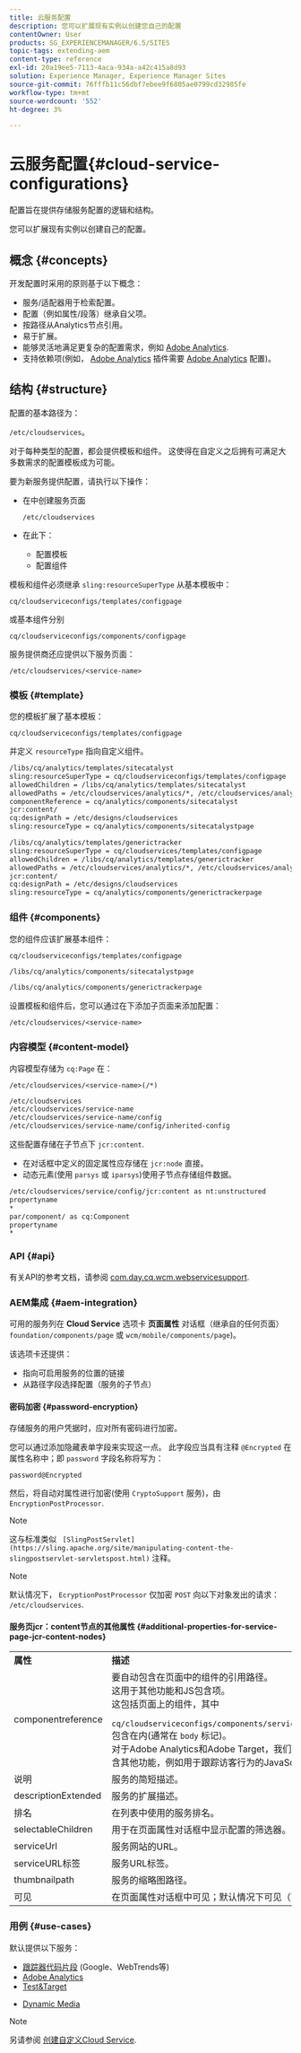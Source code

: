 ```yaml
---
title: 云服务配置
description: 您可以扩展现有实例以创建您自己的配置
contentOwner: User
products: SG_EXPERIENCEMANAGER/6.5/SITES
topic-tags: extending-aem
content-type: reference
exl-id: 20a19ee5-7113-4aca-934a-a42c415a8d93
solution: Experience Manager, Experience Manager Sites
source-git-commit: 76fffb11c56dbf7ebee9f6805ae0799cd32985fe
workflow-type: tm+mt
source-wordcount: '552'
ht-degree: 3%

---
```


# 云服务配置{#cloud-service-configurations}

配置旨在提供存储服务配置的逻辑和结构。

您可以扩展现有实例以创建自己的配置。

## 概念 {#concepts}

开发配置时采用的原则基于以下概念：

* 服务/适配器用于检索配置。
* 配置（例如属性/段落）继承自父项。
* 按路径从Analytics节点引用。
* 易于扩展。
* 能够灵活地满足更复杂的配置需求，例如 [Adobe Analytics](/help/sites-administering/marketing-cloud.md#integrating-with-adobe-analytics).
* 支持依赖项(例如， [Adobe Analytics](/help/sites-administering/marketing-cloud.md#integrating-with-adobe-analytics) 插件需要 [Adobe Analytics](/help/sites-administering/marketing-cloud.md#integrating-with-adobe-analytics) 配置)。

## 结构 {#structure}

配置的基本路径为：

`/etc/cloudservices`。

对于每种类型的配置，都会提供模板和组件。 这使得在自定义之后拥有可满足大多数需求的配置模板成为可能。

要为新服务提供配置，请执行以下操作：

* 在中创建服务页面

  `/etc/cloudservices`

* 在此下：

   * 配置模板
   * 配置组件

模板和组件必须继承 `sling:resourceSuperType` 从基本模板中：

`cq/cloudserviceconfigs/templates/configpage`

或基本组件分别

`cq/cloudserviceconfigs/components/configpage`

服务提供商还应提供以下服务页面：

`/etc/cloudservices/<service-name>`

### 模板 {#template}

您的模板扩展了基本模板：

`cq/cloudserviceconfigs/templates/configpage`

并定义 `resourceType` 指向自定义组件。

```xml
/libs/cq/analytics/templates/sitecatalyst
sling:resourceSuperType = cq/cloudserviceconfigs/templates/configpage
allowedChildren = /libs/cq/analytics/templates/sitecatalyst
allowedPaths = /etc/cloudservices/analytics/*, /etc/cloudservices/analytics/.*
componentReference = cq/analytics/components/sitecatalyst
jcr:content/
cq:designPath = /etc/designs/cloudservices
sling:resourceType = cq/analytics/components/sitecatalystpage

/libs/cq/analytics/templates/generictracker
sling:resourceSuperType = cq/cloudservices/templates/configpage
allowedChildren = /libs/cq/analytics/templates/generictracker
allowedPaths = /etc/cloudservices/analytics/*, /etc/cloudservices/analytics/.*
jcr:content/
cq:designPath = /etc/designs/cloudservices
sling:resourceType = cq/analytics/components/generictrackerpage
```

### 组件 {#components}

您的组件应该扩展基本组件：

`cq/cloudserviceconfigs/templates/configpage`

```xml
/libs/cq/analytics/components/sitecatalystpage

/libs/cq/analytics/components/generictrackerpage
```

设置模板和组件后，您可以通过在下添加子页面来添加配置：

`/etc/cloudservices/<service-name>`

### 内容模型 {#content-model}

内容模型存储为 `cq:Page` 在：

`/etc/cloudservices/<service-name>(/*)`

```xml
/etc/cloudservices
/etc/cloudservices/service-name
/etc/cloudservices/service-name/config
/etc/cloudservices/service-name/config/inherited-config
```

这些配置存储在子节点下 `jcr:content`.

* 在对话框中定义的固定属性应存储在 `jcr:node` 直接。
* 动态元素(使用 `parsys` 或 `iparsys`)使用子节点存储组件数据。

```xml
/etc/cloudservices/service/config/jcr:content as nt:unstructured
propertyname
*
par/component/ as cq:Component
propertyname
*
```

### API {#api}

有关API的参考文档，请参阅 [com.day.cq.wcm.webservicesupport](https://developer.adobe.com/experience-manager/reference-materials/6-5/javadoc/com/day/cq/wcm/webservicesupport/package-summary.html).

### AEM集成 {#aem-integration}

可用的服务列在 **Cloud Service** 选项卡 **页面属性** 对话框（继承自的任何页面） `foundation/components/page` 或 `wcm/mobile/components/page`)。

该选项卡还提供：

* 指向可启用服务的位置的链接
* 从路径字段选择配置（服务的子节点）

#### 密码加密 {#password-encryption}

存储服务的用户凭据时，应对所有密码进行加密。

您可以通过添加隐藏表单字段来实现这一点。 此字段应当具有注释 `@Encrypted` 在属性名称中；即 `password` 字段名称将写为：

`password@Encrypted`

然后，将自动对属性进行加密(使用 `CryptoSupport` 服务)，由 `EncryptionPostProcessor`.

>[!NOTE]
>
>这与标准类似 ` [SlingPostServlet](https://sling.apache.org/site/manipulating-content-the-slingpostservlet-servletspost.html)` 注释。

>[!NOTE]
>
>默认情况下， `EcryptionPostProcessor` 仅加密 `POST` 向以下对象发出的请求： `/etc/cloudservices`.

#### 服务页jcr：content节点的其他属性 {#additional-properties-for-service-page-jcr-content-nodes}

<table>
 <tbody>
  <tr>
   <td><strong>属性</strong></td>
   <td><strong>描述</strong></td>
  </tr>
  <tr>
   <td>componentreference</td>
   <td>要自动包含在页面中的组件的引用路径。<br /> 这用于其他功能和JS包含项。<br /> 这包括页面上的组件，其中<br /> <code> cq/cloudserviceconfigs/components/servicecomponents</code><br /> 包含在内(通常在 <code>body</code> 标记)。<br /> 对于Adobe Analytics和Adobe Target，我们使用此项来包含其他功能，例如用于跟踪访客行为的JavaScript调用。</td>
  </tr>
  <tr>
   <td>说明</td>
   <td>服务的简短描述。<br /> </td>
  </tr>
  <tr>
   <td>descriptionExtended</td>
   <td>服务的扩展描述。</td>
  </tr>
  <tr>
   <td>排名</td>
   <td>在列表中使用的服务排名。</td>
  </tr>
  <tr>
   <td>selectableChildren</td>
   <td>用于在页面属性对话框中显示配置的筛选器。</td>
  </tr>
  <tr>
   <td>serviceUrl</td>
   <td>服务网站的URL。</td>
  </tr>
  <tr>
   <td>serviceURL标签</td>
   <td>服务URL标签。</td>
  </tr>
  <tr>
   <td>thumbnailpath</td>
   <td>服务的缩略图路径。</td>
  </tr>
  <tr>
   <td>可见</td>
   <td>在页面属性对话框中可见；默认情况下可见（可选）</td>
  </tr>
 </tbody>
</table>

### 用例 {#use-cases}

默认提供以下服务：

* [跟踪器代码片段](/help/sites-administering/external-providers.md) (Google、WebTrends等)
* [Adobe Analytics](/help/sites-administering/marketing-cloud.md#integrating-with-adobe-analytics)
* [Test&amp;Target](/help/sites-administering/marketing-cloud.md#integrating-with-adobe-target)
<!-- Search&Promote is end of life as of September 1, 2022 * [Search&Promote](/help/sites-administering/marketing-cloud.md#integrating-with-search-promote) -->
* [Dynamic Media](/help/sites-administering/marketing-cloud.md#integrating-with-scene)

>[!NOTE]
>
>另请参阅 [创建自定义Cloud Service](/help/sites-developing/extending-cloud-config-custom-cloud.md).
